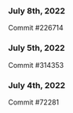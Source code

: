 ### July 8th, 2022

Commit #226714

### July 5th, 2022

Commit #314353


### July 4th, 2022

Commit #72281
